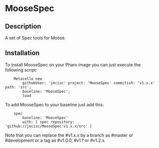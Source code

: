 # MooseSpec

## Description

A set of Spec tools for Moose.

## Installation

To install MooseSpec on your Pharo image you can just execute the following script:

```Smalltalk
    Metacello new
    	githubUser: 'jecisc' project: 'MooseSpec' commitish: 'v1.x.x' path: 'src';
    	baseline: 'MooseSpec';
    	load
```

To add MooseSpec to your baseline just add this:

```Smalltalk
    spec
    	baseline: 'MooseSpec'
    	with: [ spec repository: 'github://jecisc/MooseSpec:v1.x.x/src' ]
```

Note that you can replace the #v1.x.x by a branch as #master or #development or a tag as #v1.0.0, #v1.? or #v1.2.x.
